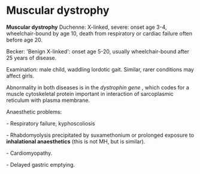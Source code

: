---
---
# Muscular dystrophy

**Muscular dystrophy** Duchenne: X-linked, severe: onset age 3-4,
wheelchair-bound by age 10, death from respiratory or cardiac failure
often before age 20.

Becker: 'Benign X-linked': onset age 5-20, usually wheelchair-bound
after 25 years of disease.

Examination: male child, waddling lordotic gait. Similar, rarer
conditions may affect girls.

Abnormality in both diseases is in the *dystrophin gene* , which codes
for a muscle cytoskeletal protein important in interaction of
sarcoplasmic reticulum with plasma membrane.

Anaesthetic problems:

\- Respiratory failure, kyphoscoliosis

\- Rhabdomyolysis precipitated by suxamethonium or prolonged exposure to
**inhalational anaesthetics** (this is not MH, but is similar).

\- Cardiomyopathy.

\- Delayed gastric emptying.
